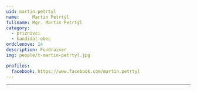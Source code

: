 ```yaml
---
uid: martin.petrtyl
name:     Martin Petrtýl
fullname: Mgr. Martin Petrtýl
category:
  - priznivci
  - kandidat-obec
ordclenove: 14
description: Fundraiser
img: people/t-martin-petrtyl.jpg

profiles:
  facebook: https://www.facebook.com/martin.petrtyl
---
```




---